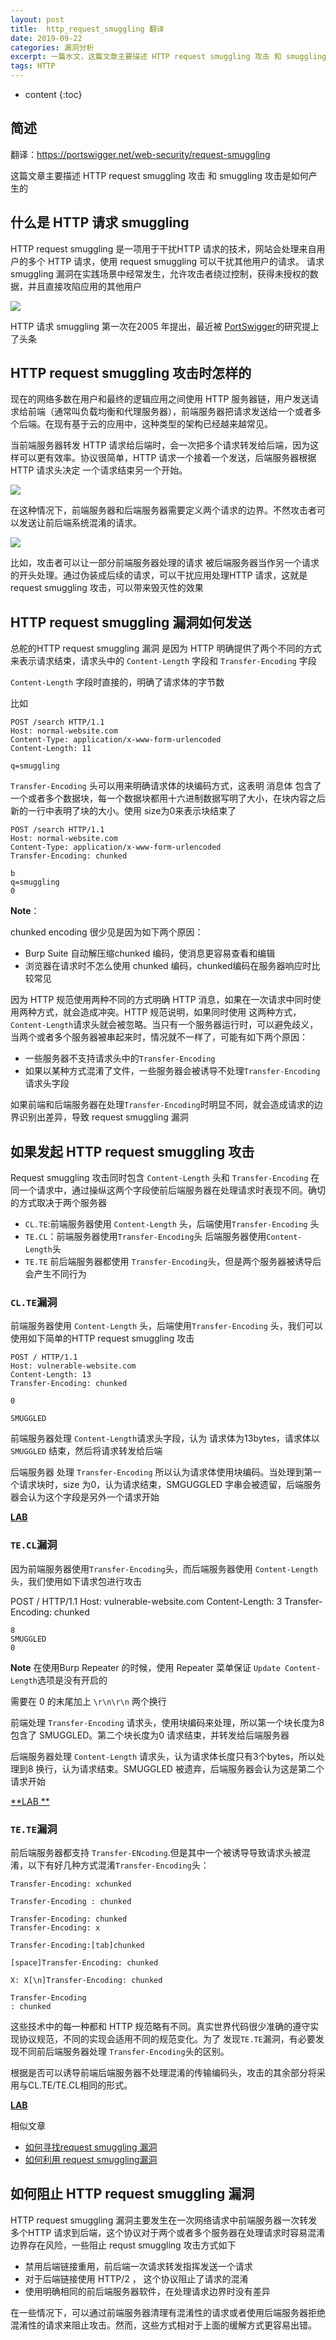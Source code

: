 ```yaml
---
layout: post
title:  http_request_smuggling 翻译
date: 2019-09-22
categories: 漏洞分析
excerpt: 一篇水文，这篇文章主要描述 HTTP request smuggling 攻击 和 smuggling 攻击是如何产生的。 
tags: HTTP
---
```


* content
{:toc}

## 简述

翻译：https://portswigger.net/web-security/request-smuggling

这篇文章主要描述 HTTP request smuggling 攻击 和 smuggling 攻击是如何产生的



## 什么是 HTTP 请求 smuggling

HTTP request smuggling 是一项用于干扰HTTP 请求的技术，网站会处理来自用户的多个 HTTP 请求，使用 request smuggling 可以干扰其他用户的请求。 请求 smuggling 漏洞在实践场景中经常发生，允许攻击者绕过控制，获得未授权的数据，并且直接攻陷应用的其他用户

![](https://github.com/SuperXiaoxiong/SuperXiaoxiong.github.io/blob/master/img/http_request_smuggling_1.png?raw=true)


HTTP 请求 smuggling 第一次在2005 年提出，最近被 [PortSwigger](https://portswigger.net/blog/http-desync-attacks-request-smuggling-reborn)的研究提上了头条 


## HTTP request smuggling  攻击时怎样的

现在的网络多数在用户和最终的逻辑应用之间使用 HTTP 服务器链，用户发送请求给前端（通常叫负载均衡和代理服务器），前端服务器把请求发送给一个或者多个后端。在现有基于云的应用中，这种类型的架构已经越来越常见。

当前端服务器转发 HTTP 请求给后端时，会一次把多个请求转发给后端，因为这样可以更有效率。协议很简单，HTTP 请求一个接着一个发送，后端服务器根据HTTP 请求头决定 一个请求结束另一个开始。

![](https://github.com/SuperXiaoxiong/SuperXiaoxiong.github.io/blob/master/img/http_request_smuggling_2.png?raw=true)

在这种情况下，前端服务器和后端服务器需要定义两个请求的边界。不然攻击者可以发送让前后端系统混淆的请求。

![](https://github.com/SuperXiaoxiong/SuperXiaoxiong.github.io/blob/master/img/http_request_smuggling_3.png?raw=true)

比如，攻击者可以让一部分前端服务器处理的请求 被后端服务器当作另一个请求的开头处理。通过伪装成后续的请求，可以干扰应用处理HTTP 请求，这就是 request smuggling 攻击，可以带来毁灭性的效果

## HTTP request smuggling 漏洞如何发送

总舵的HTTP request smuggling 漏洞 是因为 HTTP 明确提供了两个不同的方式来表示请求结束，请求头中的 `Content-Length` 字段和 `Transfer-Encoding` 字段

`Content-Length` 字段时直接的，明确了请求体的字节数 

比如 

    POST /search HTTP/1.1
    Host: normal-website.com
    Content-Type: application/x-www-form-urlencoded
    Content-Length: 11

    q=smuggling

`Transfer-Encoding` 头可以用来明确请求体的块编码方式，这表明 消息体 包含了一个或者多个数据块，每一个数据块都用十六进制数据写明了大小，在块内容之后新的一行中表明了块的大小。使用 size为0来表示块结束了

    POST /search HTTP/1.1
    Host: normal-website.com
    Content-Type: application/x-www-form-urlencoded
    Transfer-Encoding: chunked

    b
    q=smuggling
    0

**Note**：  

chunked encoding 很少见是因为如下两个原因：

* Burp Suite 自动解压缩chunked 编码，使消息更容易查看和编辑
* 浏览器在请求时不怎么使用 chunked 编码，chunked编码在服务器响应时比较常见

因为 HTTP 规范使用两种不同的方式明确 HTTP 消息，如果在一次请求中同时使用两种方式，就会造成冲突。HTTP 规范说明，如果同时使用 这两种方式，`Content-Length`请求头就会被忽略。当只有一个服务器运行时，可以避免歧义，当两个或者多个服务器被串起来时，情况就不一样了，可能有如下两个原因：

* 一些服务器不支持请求头中的`Transfer-Encoding` 
* 如果以某种方式混淆了文件，一些服务器会被诱导不处理`Transfer-Encoding` 请求头字段

如果前端和后端服务器在处理`Transfer-Encoding`时明显不同，就会造成请求的边界识别出差异，导致 request smuggling 漏洞

## 如果发起 HTTP request smuggling 攻击

Request smuggling 攻击同时包含 `Content-Length` 头和 `Transfer-Encoding` 在同一个请求中，通过操纵这两个字段使前后端服务器在处理请求时表现不同。确切的方式取决于两个服务器

* `CL.TE`:前端服务器使用 `Content-Length` 头，后端使用`Transfer-Encoding` 头
* `TE.CL`：前端服务器使用`Transfer-Encoding`头 后端服务器使用`Content-Length`头
* `TE.TE` 前后端服务器都使用 `Transfer-Encoding`头，但是两个服务器被诱导后会产生不同行为


### `CL.TE`漏洞

前端服务器使用 `Content-Length` 头，后端使用`Transfer-Encoding` 头，我们可以使用如下简单的HTTP request smuggling 攻击

    POST / HTTP/1.1
    Host: vulnerable-website.com
    Content-Length: 13
    Transfer-Encoding: chunked

    0

    SMUGGLED

前端服务器处理 `Content-Length`请求头字段，认为 请求体为13bytes，请求体以 `SMUGGLED` 结束，然后将请求转发给后端

后端服务器 处理 `Transfer-Encoding` 所以认为请求体使用块编码。当处理到第一个请求块时，size 为0，认为请求结束，SMGUGGLED 字串会被遗留，后端服务器会认为这个字段是另外一个请求开始

[**LAB**](https://portswigger.net/web-security/request-smuggling/lab-basic-cl-te)

### `TE.CL`漏洞

因为前端服务器使用`Transfer-Encoding`头，而后端服务器使用 `Content-Length`头，我们使用如下请求包进行攻击

   POST / HTTP/1.1
    Host: vulnerable-website.com
    Content-Length: 3
    Transfer-Encoding: chunked

    8
    SMUGGLED
    0 

**Note** 在使用Burp Repeater 的时候，使用 Repeater 菜单保证 `Update Content-Length`选项是没有开启的

需要在 0 的末尾加上 `\r\n\r\n` 两个换行

前端处理 `Transfer-Encoding` 请求头，使用块编码来处理，所以第一个块长度为8 包含了 SMUGGLED。第二个块长度为0 请求结束，并转发给后端服务器

后端服务器处理 `Content-Length` 请求头，认为请求体长度只有3个bytes，所以处理到8 换行，认为请求结束。SMUGGLED 被遗弃，后端服务器会认为这是第二个请求开始

[**LAB **](https://portswigger.net/web-security/request-smuggling/lab-basic-te-cl)

### `TE.TE`漏洞

前后端服务器都支持 `Transfer-ENcoding`.但是其中一个被诱导导致请求头被混淆，以下有好几种方式混淆`Transfer-Encoding`头：

    Transfer-Encoding: xchunked

    Transfer-Encoding : chunked

    Transfer-Encoding: chunked
    Transfer-Encoding: x

    Transfer-Encoding:[tab]chunked

    [space]Transfer-Encoding: chunked

    X: X[\n]Transfer-Encoding: chunked

    Transfer-Encoding
    : chunked

这些技术中的每一种都和 HTTP 规范略有不同。真实世界代码很少准确的遵守实现协议规范，不同的实现会适用不同的规范变化。为了 发现`TE.TE`漏洞，有必要发现不同前后端服务器处理 `Transfer-Encoding`头的区别。

根据是否可以诱导前端后端服务器不处理混淆的传输编码头，攻击的其余部分将采用与CL.TE/TE.CL相同的形式。

[**LAB**](https://portswigger.net/web-security/request-smuggling/lab-ofuscating-te-header)

相似文章
* [如何寻找request smuggling 漏洞](https://portswigger.net/web-security/request-smuggling/finding)
* [如何利用 request smuggling漏洞](https://portswigger.net/web-security/request-smuggling/exploiting)


## 如何阻止 HTTP request smuggling 漏洞

HTTP request smuggling 漏洞主要发生在一次网络请求中前端服务器一次转发多个HTTP 请求到后端，这个协议对于两个或者多个服务器在处理请求时容易混淆边界存在风险，一些阻止 requst smuggling 攻击方式如下

* 禁用后端链接重用，前后端一次请求转发指挥发送一个请求
* 对于后端链接使用 HTTP/2 ， 这个协议阻止了请求的混淆
* 使用明确相同的前后端服务器软件，在处理请求边界时没有差异

在一些情况下，可以通过前端服务器清理有混淆性的请求或者使用后端服务器拒绝混淆性的请求来阻止攻击。然而，这些方式相对于上面的缓解方式更容易出错。


